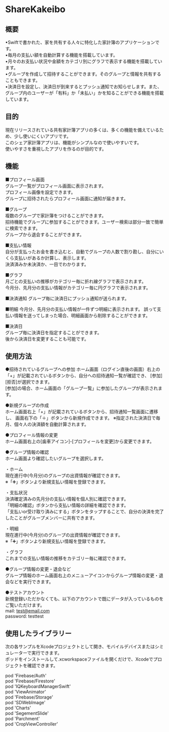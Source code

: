 # ShareKakeibo

## 概要
•Swiftで書かれた、家を共有する人々に特化した家計簿のアプリケーションです。<br>
•毎月の支払い額を自動計算する機能を搭載しています。<br>
•月々のお支払い状況や金額をカテゴリ別にグラフで表示する機能を搭載しています。<br>
•グループを作成して招待することができます。そのグループと情報を共有することもできます。<br>
•決済日を設定し、決済日が到来するとプッシュ通知でお知らせします。また、グループ内のユーザーが「有料」か「未払い」かを知ることができる機能を搭載しています。


## 目的
現在リリースされている共有家計簿アプリの多くは、多くの機能を備えているため、少し使いにくいアプリです。<br>
このシェア家計簿アプリは、機能がシンプルなので使いやすいです。<br>
使いやすさを重視したアプリを作るのが目的です。


## 機能
■プロフィール画面<br>
グループ一覧がプロフィール画面に表示されます。<br>
プロフィール画像を設定できます。<br>
グループに招待されたらプロフィール画面に通知が届きます。<br>

■グループ<br>
複数のグループで家計簿をつけることができます。<br>
招待機能でグループに参加することができます。ユーザー検索は部分一致で簡単に検索できます。<br>
グループから退会することができます。<br>

■支払い情報<br>
自分が支払ったお金を書き込むと、自動でグループの人数で割り勘し、自分にいくら支払いがあるか計算し、表示します。<br>
決済済みか未決済か、一目でわかります。<br>

■グラフ<br>
月ごとの支払いの推移がカテゴリー毎に折れ線グラフで表示されます。<br>
今月分、先月分の支払い情報がカテゴリー毎に円グラフで表示されます。<br>

■決済通知
グループ毎に決済日にプッシュ通知が送られます。

■明細
今月分、先月分の支払い情報が一件ずつ明細に表示されます。
誤って支払い情報を送ってしまった場合、明細画面から削除することができます。

■決済日<br>
グループ毎に決済日を指定することができます。<br>
後から決済日を変更することも可能です。<br>


## 使用方法
●招待されているグループへの参加
ホーム画面（ログイン直後の画面）右上の「+」が記載されているボタンから、自分への招待通知一覧が確認でき、
[参加][拒否]が選択できます。<br>
[参加]の場合、ホーム画面の「グループ一覧」に参加したグループが表示されます。<br>

●新規グループの作成<br>
ホーム画面右上「+」が記載されているボタンから、招待通知一覧画面に遷移し、
画面右下の「＋」ボタンから新規作成できます。
※指定された決済日で毎月、個々人の決済額を自動計算されます。<br>

●プロフィール情報の変更<br>
ホーム画面右上の[歯車アイコン]-[プロフィールを変更]から変更できます。<br>

●グループ情報の確認<br>
ホーム画面より確認したいグループを選択します。<br>

・ホーム<br>
現在進行中(今月分)のグループの出資情報が確認できます。<br>
※「➕」ボタンより新規支払い情報を登録できます。<br>

・支払状況<br>
決済確定済みの先月分の支払い情報を個人別に確認できます。<br>
「明細の確認」ボタンから支払い情報の詳細を確認できます。<br>
「支払いor受け取り済みにする」ボタンをタップすることで、自分の決済を完了したことがグループメンバーに共有できます。<br>

・明細<br>
現在進行中(今月分)のグループの出資情報が確認できます。<br>
※「➕」ボタンより新規支払い情報を登録できます。<br>

・グラフ<br>
これまでの支払い情報の推移をカテゴリー毎に確認できます。<br>

●グループ情報の変更・退会など<br>
グループ情報のホーム画面右上のメニューアイコンからグループ情報の変更・退会などを実行できます。<br>

●テストアカウント<br>
新規登録いただかなくても、以下のアカウントで既にデータが入っているものをご覧いただけます。<br>
mail: test@email.com<br>
password: testtest<br>
<!-- Many of the currently released share household account book apps are a little difficult to use because they have many functions. This Share Kakeibo app is easy to use because it has simple functions.   -->


<!-- ## Demo
最近はアニメGIFなどを貼付けて実際の動作例を見せるプロジェクトをよく見る．頑張って拙い英語を長々と書くよりも，分かりやすいデモを準備した方が伝わりやすい．百聞は一見に如かずである．例えば，  

pearkes/gethub. 
peco/peco. 
tcnksm/cli-init. 
ユーザにツールをインストールさせることなく，使ってみたいと思わせることができる．  

自分は，アニメGIFの作成にRebuild #47で紹介されてたLICEcapを使っている．サイトを訪れるとその90年代感に驚くが，シンプルで使いやすい．  

 
 ## Usage
 ここでは，ツールを動かすためにはどのようなコマンドを用いれば良いのかを記載します。上では「動いた結果」を示しましたが，こちらは「動くための命令」を書きます。ターミナル上で引数を与える場合は，その旨も記載しておきましょう。データセットの細かい形式指定などもしておくと親切だと思います。
  -->
 
 ## 使用したライブラリー
 次の各サンプルをXcodeプロジェクトとして開き、モバイルデバイスまたはシミュレーターで実行できます。<br>
 ポッドをインストールして.xcworkspaceファイルを開くだけで、Xcodeでプロジェクトを確認できます。
 
<!--  You can open each of the following samples as an Xcode project, and run them on a mobile device or a simulator. Simply install the pods and open the .xcworkspace file to see the project in Xcode.   -->
 
  pod 'Firebase/Auth'<br>
  pod 'Firebase/Firestore'<br> 
  pod 'IQKeyboardManagerSwift'<br>
  pod 'ViewAnimator'<br>
  pod 'Firebase/Storage'<br> 
  pod 'SDWebImage'<br>
  pod 'Charts'<br>
  pod 'SegementSlide'<br> 
  pod 'Parchment'<br>
  pod 'CropViewController'<br>

